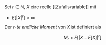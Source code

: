 Sei $r \in \mathbb{N}$, $X$ eine reelle [[Zufallsvariable]] mit
- $E[|X|^r] \lt \infty$

Der *$r$-te endliche Moment* von $X$ ist definiert als

$$
	M_r = E[|X - E[X]|^r]
$$